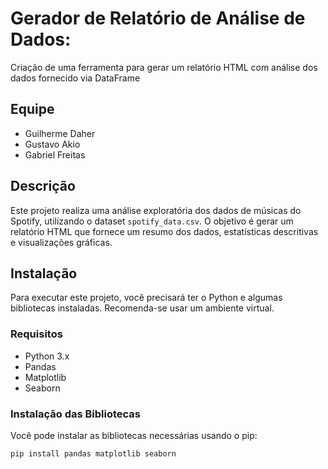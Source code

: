# Gerador de Relatório de Análise de Dados:
Criação de uma ferramenta para gerar um relatório HTML com análise dos dados fornecido via DataFrame

## Equipe
- Guilherme Daher
- Gustavo Akio
- Gabriel Freitas

## Descrição
Este projeto realiza uma análise exploratória dos dados de músicas do Spotify, utilizando o dataset `spotify_data.csv`. O objetivo é gerar um relatório HTML que fornece um resumo dos dados, estatísticas descritivas e visualizações gráficas.

## Instalação
Para executar este projeto, você precisará ter o Python e algumas bibliotecas instaladas. Recomenda-se usar um ambiente virtual.

### Requisitos
- Python 3.x
- Pandas
- Matplotlib
- Seaborn

### Instalação das Bibliotecas
Você pode instalar as bibliotecas necessárias usando o pip:

```bash
pip install pandas matplotlib seaborn
